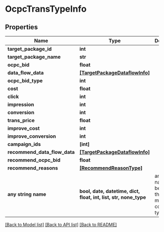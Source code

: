 # OcpcTransTypeInfo


## Properties
Name | Type | Description | Notes
------------ | ------------- | ------------- | -------------
**target_package_id** | **int** |  | [optional] 
**target_package_name** | **str** |  | [optional] 
**ocpc_bid** | **float** |  | [optional] 
**data_flow_data** | [**[TargetPackageDataflowInfo]**](TargetPackageDataflowInfo.md) |  | [optional] 
**ocpc_bid_type** | **int** |  | [optional] 
**cost** | **float** |  | [optional] 
**click** | **int** |  | [optional] 
**impression** | **int** |  | [optional] 
**conversion** | **int** |  | [optional] 
**trans_price** | **float** |  | [optional] 
**improve_cost** | **int** |  | [optional] 
**improve_conversion** | **int** |  | [optional] 
**campaign_ids** | **[int]** |  | [optional] 
**recommend_data_flow_data** | [**[TargetPackageDataflowInfo]**](TargetPackageDataflowInfo.md) |  | [optional] 
**recommend_ocpc_bid** | **float** |  | [optional] 
**recommend_reasons** | [**[RecommendReasonType]**](RecommendReasonType.md) |  | [optional] 
**any string name** | **bool, date, datetime, dict, float, int, list, str, none_type** | any string name can be used but the value must be the correct type | [optional]

[[Back to Model list]](../README.md#documentation-for-models) [[Back to API list]](../README.md#documentation-for-api-endpoints) [[Back to README]](../README.md)


